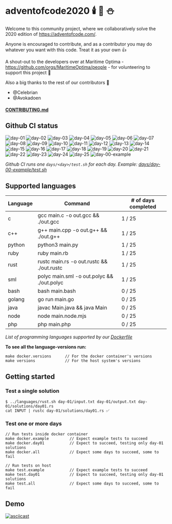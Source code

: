 # adventofcode2020 🕯️ 🎄 ⛄

Welcome to this community project, where we collaboratively solve the 2020 edition of https://adventofcode.com/. 

Anyone is encouraged to contribute, and as a contributor you may do whatever you want with this code. Treat it as your own :+1:


A shout-out to the developers over at Maritime Optima - https://github.com/orgs/MaritimeOptima/people - for volunteering to support this project :pray:

Also a big thanks to the rest of our contributors :tada:
- @Celebrian
- @Avokadoen 

#### [CONTRIBUTING.md](./CONTRIBUTING.md)

## Github CI status

![day-01](https://github.com/Arxcis/adventofcode2020/workflows/day-01/badge.svg)
![day-02](https://github.com/Arxcis/adventofcode2020/workflows/day-02/badge.svg)
![day-03](https://github.com/Arxcis/adventofcode2020/workflows/day-03/badge.svg)
![day-04](https://github.com/Arxcis/adventofcode2020/workflows/day-04/badge.svg)
![day-05](https://github.com/Arxcis/adventofcode2020/workflows/day-05/badge.svg)
![day-06](https://github.com/Arxcis/adventofcode2020/workflows/day-06/badge.svg)
![day-07](https://github.com/Arxcis/adventofcode2020/workflows/day-07/badge.svg)
![day-08](https://github.com/Arxcis/adventofcode2020/workflows/day-08/badge.svg)
![day-09](https://github.com/Arxcis/adventofcode2020/workflows/day-09/badge.svg)
![day-10](https://github.com/Arxcis/adventofcode2020/workflows/day-10/badge.svg)
![day-11](https://github.com/Arxcis/adventofcode2020/workflows/day-11/badge.svg)
![day-12](https://github.com/Arxcis/adventofcode2020/workflows/day-12/badge.svg)
![day-13](https://github.com/Arxcis/adventofcode2020/workflows/day-13/badge.svg)
![day-14](https://github.com/Arxcis/adventofcode2020/workflows/day-14/badge.svg)
![day-15](https://github.com/Arxcis/adventofcode2020/workflows/day-15/badge.svg)
![day-16](https://github.com/Arxcis/adventofcode2020/workflows/day-16/badge.svg)
![day-17](https://github.com/Arxcis/adventofcode2020/workflows/day-17/badge.svg)
![day-18](https://github.com/Arxcis/adventofcode2020/workflows/day-18/badge.svg)
![day-19](https://github.com/Arxcis/adventofcode2020/workflows/day-19/badge.svg)
![day-20](https://github.com/Arxcis/adventofcode2020/workflows/day-20/badge.svg)
![day-21](https://github.com/Arxcis/adventofcode2020/workflows/day-21/badge.svg)
![day-22](https://github.com/Arxcis/adventofcode2020/workflows/day-22/badge.svg)
![day-23](https://github.com/Arxcis/adventofcode2020/workflows/day-23/badge.svg)
![day-24](https://github.com/Arxcis/adventofcode2020/workflows/day-24/badge.svg)
![day-25](https://github.com/Arxcis/adventofcode2020/workflows/day-25/badge.svg)
![day-00-example](https://github.com/Arxcis/adventofcode2020/workflows/day-00-example/badge.svg)

*Github CI runs one `days/<day>/test.sh` for each day. Example: [days/day-00-example/test.sh](./days/day-01/test.sh)*


## Supported languages

| Language | Command                                        | # of days completed |
|----------|------------------------------------------------|---------------------|
| c        | gcc     main.c -o out.gcc && ./out.gcc         |        1 / 25       |
| c++      | g++     main.cpp -o out.g++ && ./out.g++       |        1 / 25       |
| python   | python3 main.py                                |        1 / 25       |
| ruby     | ruby    main.rb                                |        1 / 25       |
| rust     | rustc   main.rs -o out.rustc && ./out.rustc    |        1 / 25       |
| sml      | polyc   main.sml -o out.polyc && ./out.polyc   |        1 / 25       |
| bash     | bash    main.bash                              |        0 / 25       |
| golang   | go run  main.go                                |        0 / 25       |
| java     | javac   Main.java && java Main                 |        0 / 25       |
| node     | node    main.node.mjs                          |        0 / 25       |
| php      | php     main.php                               |        0 / 25       |

*List of programming languages supported by our [Dockerfile](./Dockerfile)*


**To see all the language-versions run:**
```
make docker.versions      // For the docker container's versions
make versions             // For the host system's versions
```

## Getting started

### Test a single solution

```
$ ../languages/rust.sh day-01/input.txt day-01/output.txt day-01/solutions/day01.rs
cat INPUT | rustc day-01/solutions/day01.rs ✅
```

### Test one or more days
```
// Run tests inside docker container
make docker.example         // Expect example tests to succeed
make docker.day01           // Expect to succeed, testing only day-01 solutions
make docker.all             // Expect some days to succeed, some to fail

// Run tests on host
make test.example           // Expect example tests to succeed
make test.day01             // Expect to succeed, testing only day-01 solutions
make test.all               // Expect some days to succeed, some to fail
```

## Demo

[![asciicast](https://asciinema.org/a/VSLcKcmDKnMq2fGd5R9AcZi0X.svg)](https://asciinema.org/a/VSLcKcmDKnMq2fGd5R9AcZi0X)
